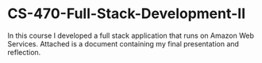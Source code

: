 # CS-470-Full-Stack-Development-II

In this course I developed a full stack application that runs on Amazon Web Services. Attached is a document containing my final presentation and reflection. 
